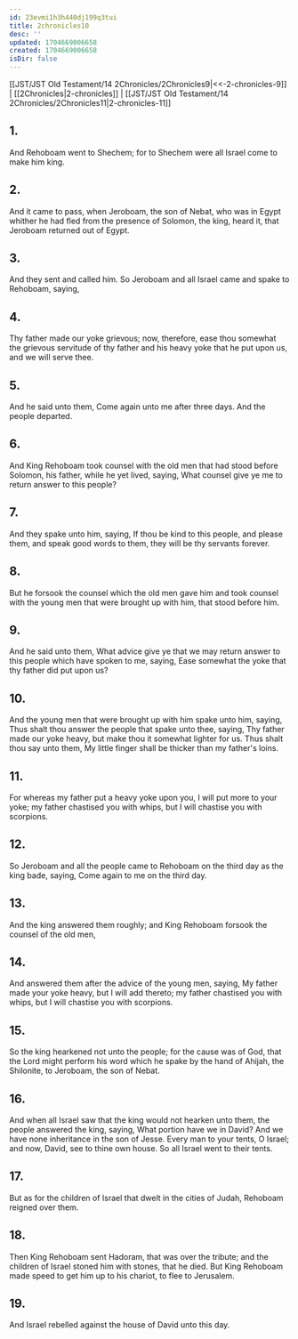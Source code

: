 ```yaml
---
id: 23evmi1h3h440dj199q3tui
title: 2chronicles10
desc: ''
updated: 1704669006658
created: 1704669006658
isDir: false
---
```

[[JST/JST Old Testament/14 2Chronicles/2Chronicles9|<<-2-chronicles-9]] | [[2Chronicles|2-chronicles]] | [[JST/JST Old Testament/14 2Chronicles/2Chronicles11|2-chronicles-11]]
## 1.
And Rehoboam went to Shechem; for to Shechem were all Israel come to make him king.
## 2.
And it came to pass, when Jeroboam, the son of Nebat, who was in Egypt whither he had fled from the presence of Solomon, the king, heard it, that Jeroboam returned out of Egypt.
## 3.
And they sent and called him. So Jeroboam and all Israel came and spake to Rehoboam, saying,
## 4.
Thy father made our yoke grievous; now, therefore, ease thou somewhat the grievous servitude of thy father and his heavy yoke that he put upon us, and we will serve thee.
## 5.
And he said unto them, Come again unto me after three days. And the people departed.
## 6.
And King Rehoboam took counsel with the old men that had stood before Solomon, his father, while he yet lived, saying, What counsel give ye me to return answer to this people?
## 7.
And they spake unto him, saying, If thou be kind to this people, and please them, and speak good words to them, they will be thy servants forever.
## 8.
But he forsook the counsel which the old men gave him and took counsel with the young men that were brought up with him, that stood before him.
## 9.
And he said unto them, What advice give ye that we may return answer to this people which have spoken to me, saying, Ease somewhat the yoke that thy father did put upon us?
## 10.
And the young men that were brought up with him spake unto him, saying, Thus shalt thou answer the people that spake unto thee, saying, Thy father made our yoke heavy, but make thou it somewhat lighter for us. Thus shalt thou say unto them, My little finger shall be thicker than my father\'s loins.
## 11.
For whereas my father put a heavy yoke upon you, I will put more to your yoke; my father chastised you with whips, but I will chastise you with scorpions.
## 12.
So Jeroboam and all the people came to Rehoboam on the third day as the king bade, saying, Come again to me on the third day.
## 13.
And the king answered them roughly; and King Rehoboam forsook the counsel of the old men,
## 14.
And answered them after the advice of the young men, saying, My father made your yoke heavy, but I will add thereto; my father chastised you with whips, but I will chastise you with scorpions.
## 15.
So the king hearkened not unto the people; for the cause was of God, that the Lord might perform his word which he spake by the hand of Ahijah, the Shilonite, to Jeroboam, the son of Nebat.
## 16.
And when all Israel saw that the king would not hearken unto them, the people answered the king, saying, What portion have we in David? And we have none inheritance in the son of Jesse. Every man to your tents, O Israel; and now, David, see to thine own house. So all Israel went to their tents.
## 17.
But as for the children of Israel that dwelt in the cities of Judah, Rehoboam reigned over them.
## 18.
Then King Rehoboam sent Hadoram, that was over the tribute; and the children of Israel stoned him with stones, that he died. But King Rehoboam made speed to get him up to his chariot, to flee to Jerusalem.
## 19.
And Israel rebelled against the house of David unto this day.


